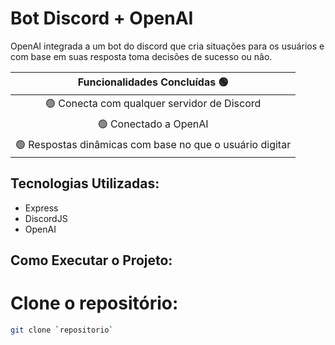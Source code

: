 # **Bot Discord + OpenAI**

OpenAI integrada a um bot do discord que cria situações para os usuários e com base em suas resposta toma decisões de sucesso ou não.

| Funcionalidades Concluídas 🟢 |
| :--------------------------: |
| 🟢 Conecta com qualquer servidor de Discord |
| 🟢 Conectado a OpenAI |
| 🟢 Respostas dinâmicas com base no que o usuário digitar |

## Tecnologias Utilizadas:
- Express
- DiscordJS
- OpenAI

## Como Executar o Projeto:

# Clone o repositório:
   ```bash
   git clone `repositorio`